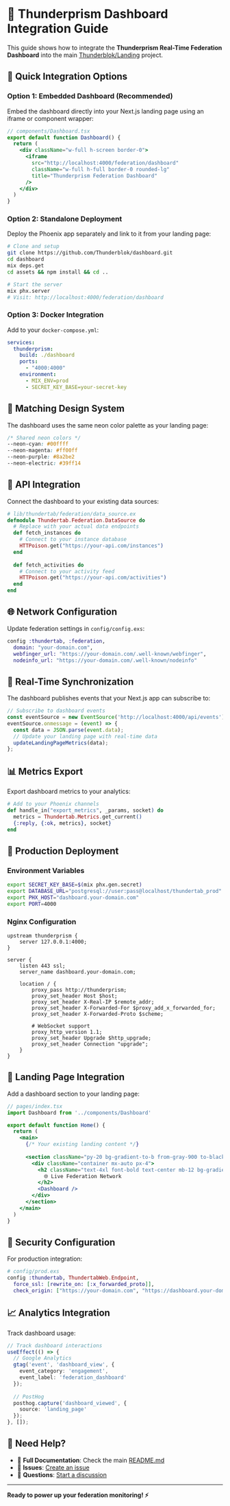 # 🔗 Thunderprism Dashboard Integration Guide

This guide shows how to integrate the **Thunderprism Real-Time Federation Dashboard** into the main [Thunderblok/Landing](https://github.com/Thunderblok/Landing) project.

## 🚀 Quick Integration Options

### Option 1: Embedded Dashboard (Recommended)
Embed the dashboard directly into your Next.js landing page using an iframe or component wrapper:

```jsx
// components/Dashboard.tsx
export default function Dashboard() {
  return (
    <div className="w-full h-screen border-0">
      <iframe 
        src="http://localhost:4000/federation/dashboard"
        className="w-full h-full border-0 rounded-lg"
        title="Thunderprism Federation Dashboard"
      />
    </div>
  )
}
```

### Option 2: Standalone Deployment
Deploy the Phoenix app separately and link to it from your landing page:

```bash
# Clone and setup
git clone https://github.com/Thunderblok/dashboard.git
cd dashboard
mix deps.get
cd assets && npm install && cd ..

# Start the server
mix phx.server
# Visit: http://localhost:4000/federation/dashboard
```

### Option 3: Docker Integration
Add to your `docker-compose.yml`:

```yaml
services:
  thunderprism:
    build: ./dashboard
    ports:
      - "4000:4000"
    environment:
      - MIX_ENV=prod
      - SECRET_KEY_BASE=your-secret-key
```

## 🎨 Matching Design System

The dashboard uses the same neon color palette as your landing page:

```css
/* Shared neon colors */
--neon-cyan: #00ffff
--neon-magenta: #ff00ff  
--neon-purple: #8a2be2
--neon-electric: #39ff14
```

## 🔌 API Integration

Connect the dashboard to your existing data sources:

```elixir
# lib/thundertab/federation/data_source.ex
defmodule Thundertab.Federation.DataSource do
  # Replace with your actual data endpoints
  def fetch_instances do
    # Connect to your instance database
    HTTPoison.get("https://your-api.com/instances")
  end
  
  def fetch_activities do
    # Connect to your activity feed
    HTTPoison.get("https://your-api.com/activities")
  end
end
```

## 🌐 Network Configuration

Update federation settings in `config/config.exs`:

```elixir
config :thundertab, :federation,
  domain: "your-domain.com",
  webfinger_url: "https://your-domain.com/.well-known/webfinger",
  nodeinfo_url: "https://your-domain.com/.well-known/nodeinfo"
```

## 🔄 Real-Time Synchronization

The dashboard publishes events that your Next.js app can subscribe to:

```typescript
// Subscribe to dashboard events
const eventSource = new EventSource('http://localhost:4000/api/events');
eventSource.onmessage = (event) => {
  const data = JSON.parse(event.data);
  // Update your landing page with real-time data
  updateLandingPageMetrics(data);
};
```

## 📊 Metrics Export

Export dashboard metrics to your analytics:

```elixir
# Add to your Phoenix channels
def handle_in("export_metrics", _params, socket) do
  metrics = Thundertab.Metrics.get_current()
  {:reply, {:ok, metrics}, socket}
end
```

## 🚢 Production Deployment

### Environment Variables
```bash
export SECRET_KEY_BASE=$(mix phx.gen.secret)
export DATABASE_URL="postgresql://user:pass@localhost/thundertab_prod"
export PHX_HOST="dashboard.your-domain.com"
export PORT=4000
```

### Nginx Configuration
```nginx
upstream thunderprism {
    server 127.0.0.1:4000;
}

server {
    listen 443 ssl;
    server_name dashboard.your-domain.com;
    
    location / {
        proxy_pass http://thunderprism;
        proxy_set_header Host $host;
        proxy_set_header X-Real-IP $remote_addr;
        proxy_set_header X-Forwarded-For $proxy_add_x_forwarded_for;
        proxy_set_header X-Forwarded-Proto $scheme;
        
        # WebSocket support
        proxy_http_version 1.1;
        proxy_set_header Upgrade $http_upgrade;
        proxy_set_header Connection "upgrade";
    }
}
```

## 🎯 Landing Page Integration

Add a dashboard section to your landing page:

```jsx
// pages/index.tsx
import Dashboard from '../components/Dashboard'

export default function Home() {
  return (
    <main>
      {/* Your existing landing content */}
      
      <section className="py-20 bg-gradient-to-b from-gray-900 to-black">
        <div className="container mx-auto px-4">
          <h2 className="text-4xl font-bold text-center mb-12 bg-gradient-to-r from-cyan-400 to-purple-400 bg-clip-text text-transparent">
            🌐 Live Federation Network
          </h2>
          <Dashboard />
        </div>
      </section>
    </main>
  )
}
```

## 🔐 Security Configuration

For production integration:

```elixir
# config/prod.exs
config :thundertab, ThundertabWeb.Endpoint,
  force_ssl: [rewrite_on: [:x_forwarded_proto]],
  check_origin: ["https://your-domain.com", "https://dashboard.your-domain.com"]
```

## 📈 Analytics Integration

Track dashboard usage:

```typescript
// Track dashboard interactions
useEffect(() => {
  // Google Analytics
  gtag('event', 'dashboard_view', {
    event_category: 'engagement',
    event_label: 'federation_dashboard'
  });
  
  // PostHog
  posthog.capture('dashboard_viewed', {
    source: 'landing_page'
  });
}, []);
```

## 🤝 Need Help?

- 📖 **Full Documentation**: Check the main [README.md](./README.md)
- 🐛 **Issues**: [Create an issue](https://github.com/Thunderblok/dashboard/issues)
- 💬 **Questions**: [Start a discussion](https://github.com/Thunderblok/dashboard/discussions)

---

**Ready to power up your federation monitoring! ⚡**
